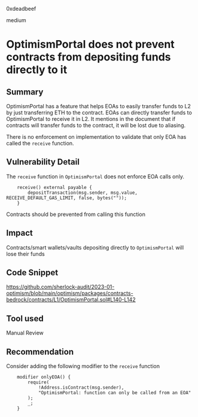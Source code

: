 0xdeadbeef

medium

# OptimismPortal does not prevent contracts from depositing funds directly to it

## Summary

OptimismPortal has a feature that helps EOAs to easily transfer funds to L2 by just transferring ETH to the contract.
EOAs can directly transfer funds to OptimismPortal to receive it in L2.
It mentions in the document that if contracts will transfer funds to the contract, it will be lost due to aliasing.

There is no enforcement on implementation to validate that only EOA has called the `receive` function.

## Vulnerability Detail

The `receive` function in `OptimismPortal` does not enforce EOA calls only. 
```solidity
    receive() external payable {
        depositTransaction(msg.sender, msg.value, RECEIVE_DEFAULT_GAS_LIMIT, false, bytes(""));
    }
```

Contracts should be prevented from calling this function 

## Impact

Contracts/smart wallets/vaults depositing directly to `OptimismPortal` will lose their funds

## Code Snippet

https://github.com/sherlock-audit/2023-01-optimism/blob/main/optimism/packages/contracts-bedrock/contracts/L1/OptimismPortal.sol#L140-L142

## Tool used

Manual Review

## Recommendation

Consider adding the following modifier to the `receive` function
```solidity
    modifier onlyEOA() {
        require(
            !Address.isContract(msg.sender),
            "OptimismPortal: function can only be called from an EOA"
        );
        _;
    }
```